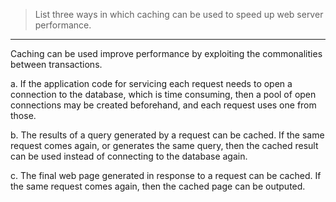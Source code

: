 > List three ways in which caching can be used to speed up web server
> performance. 

--------------------------------

Caching can be used improve performance by exploiting the commonalities
between transactions. 

a. If the application code for servicing each request needs to open a 
connection to the database, which is time consuming, then a pool of 
open connections may be created beforehand, and each request uses one 
from those. 

b. The results of a query generated by a request can be cached. If the
same request comes again, or generates the same query, then the cached 
result can be used instead of connecting to the database again. 

c. The final web page generated in response to a request can be cached. 
If the same request comes again, then the cached page can be outputed. 